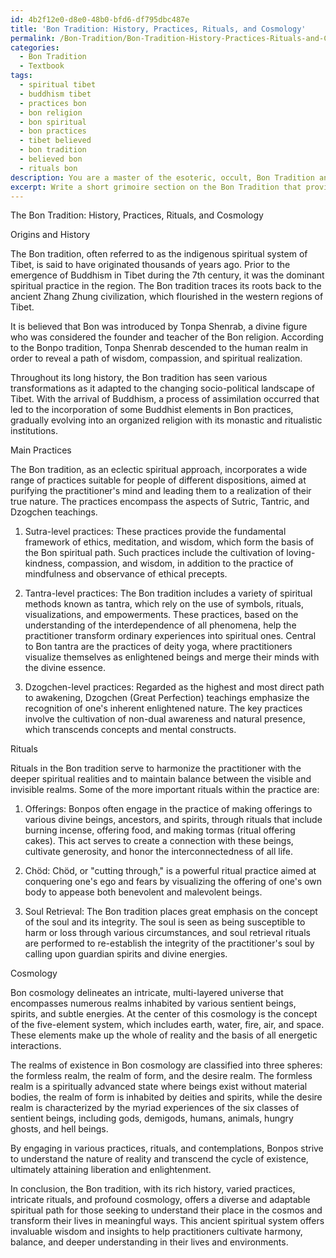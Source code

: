 ```yaml
---
id: 4b2f12e0-d8e0-48b0-bfd6-df795dbc487e
title: 'Bon Tradition: History, Practices, Rituals, and Cosmology'
permalink: /Bon-Tradition/Bon-Tradition-History-Practices-Rituals-and-Cosmology/
categories:
  - Bon Tradition
  - Textbook
tags:
  - spiritual tibet
  - buddhism tibet
  - practices bon
  - bon religion
  - bon spiritual
  - bon practices
  - tibet believed
  - bon tradition
  - believed bon
  - rituals bon
description: You are a master of the esoteric, occult, Bon Tradition and education, you have written many textbooks on the subject in ways that provide students with rich and deep understanding of the subject. You are being asked to write textbook-like sections on a topic and you do it with full context, explainability, and reliability in accuracy to the true facts of the topic at hand, in a textbook style that a student would easily be able to learn from, in a rich, engaging, and contextual way. Always include relevant context (such as formulas and history), related concepts, and in a way that someone can gain deep insights from.
excerpt: Write a short grimoire section on the Bon Tradition that provides rich knowledge and understanding of its history, main practices, rituals, and cosmology for occult practitioners and students who wish to learn more about this ancient spiritual tradition.
---
```

The Bon Tradition: History, Practices, Rituals, and Cosmology

Origins and History

The Bon tradition, often referred to as the indigenous spiritual system of Tibet, is said to have originated thousands of years ago. Prior to the emergence of Buddhism in Tibet during the 7th century, it was the dominant spiritual practice in the region. The Bon tradition traces its roots back to the ancient Zhang Zhung civilization, which flourished in the western regions of Tibet.

It is believed that Bon was introduced by Tonpa Shenrab, a divine figure who was considered the founder and teacher of the Bon religion. According to the Bonpo tradition, Tonpa Shenrab descended to the human realm in order to reveal a path of wisdom, compassion, and spiritual realization.

Throughout its long history, the Bon tradition has seen various transformations as it adapted to the changing socio-political landscape of Tibet. With the arrival of Buddhism, a process of assimilation occurred that led to the incorporation of some Buddhist elements in Bon practices, gradually evolving into an organized religion with its monastic and ritualistic institutions.

Main Practices

The Bon tradition, as an eclectic spiritual approach, incorporates a wide range of practices suitable for people of different dispositions, aimed at purifying the practitioner's mind and leading them to a realization of their true nature. The practices encompass the aspects of Sutric, Tantric, and Dzogchen teachings.

1. Sutra-level practices: These practices provide the fundamental framework of ethics, meditation, and wisdom, which form the basis of the Bon spiritual path. Such practices include the cultivation of loving-kindness, compassion, and wisdom, in addition to the practice of mindfulness and observance of ethical precepts.

2. Tantra-level practices: The Bon tradition includes a variety of spiritual methods known as tantra, which rely on the use of symbols, rituals, visualizations, and empowerments. These practices, based on the understanding of the interdependence of all phenomena, help the practitioner transform ordinary experiences into spiritual ones. Central to Bon tantra are the practices of deity yoga, where practitioners visualize themselves as enlightened beings and merge their minds with the divine essence.

3. Dzogchen-level practices: Regarded as the highest and most direct path to awakening, Dzogchen (Great Perfection) teachings emphasize the recognition of one's inherent enlightened nature. The key practices involve the cultivation of non-dual awareness and natural presence, which transcends concepts and mental constructs.

Rituals

Rituals in the Bon tradition serve to harmonize the practitioner with the deeper spiritual realities and to maintain balance between the visible and invisible realms. Some of the more important rituals within the practice are:

1. Offerings: Bonpos often engage in the practice of making offerings to various divine beings, ancestors, and spirits, through rituals that include burning incense, offering food, and making tormas (ritual offering cakes). This act serves to create a connection with these beings, cultivate generosity, and honor the interconnectedness of all life.

2. Chöd: Chöd, or "cutting through," is a powerful ritual practice aimed at conquering one's ego and fears by visualizing the offering of one's own body to appease both benevolent and malevolent beings.

3. Soul Retrieval: The Bon tradition places great emphasis on the concept of the soul and its integrity. The soul is seen as being susceptible to harm or loss through various circumstances, and soul retrieval rituals are performed to re-establish the integrity of the practitioner's soul by calling upon guardian spirits and divine energies.

Cosmology

Bon cosmology delineates an intricate, multi-layered universe that encompasses numerous realms inhabited by various sentient beings, spirits, and subtle energies. At the center of this cosmology is the concept of the five-element system, which includes earth, water, fire, air, and space. These elements make up the whole of reality and the basis of all energetic interactions.

The realms of existence in Bon cosmology are classified into three spheres: the formless realm, the realm of form, and the desire realm. The formless realm is a spiritually advanced state where beings exist without material bodies, the realm of form is inhabited by deities and spirits, while the desire realm is characterized by the myriad experiences of the six classes of sentient beings, including gods, demigods, humans, animals, hungry ghosts, and hell beings.

By engaging in various practices, rituals, and contemplations, Bonpos strive to understand the nature of reality and transcend the cycle of existence, ultimately attaining liberation and enlightenment.

In conclusion, the Bon tradition, with its rich history, varied practices, intricate rituals, and profound cosmology, offers a diverse and adaptable spiritual path for those seeking to understand their place in the cosmos and transform their lives in meaningful ways. This ancient spiritual system offers invaluable wisdom and insights to help practitioners cultivate harmony, balance, and deeper understanding in their lives and environments.
